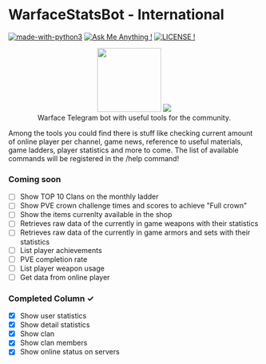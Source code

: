 # WarfaceStatsBot - International
[![made-with-python3](https://img.shields.io/badge/Made%20with-Python-1f425f.svg)](https://www.python.org/)
[![Ask Me Anything !](https://img.shields.io/badge/Ask%20me-anything-1abc9c.svg)](https://github.com/denver-code/warfacestats_bot/issues/new)
[![LICENSE !](https://img.shields.io/github/license/seanwlk/wfbot)](https://github.com/denver-code/warfacestats_bot/blob/master/LICENSE) 
<p align="center">
    <a href="https://wf.my.com"><img height="128" src="https://i.imgur.com/AB5fREI.png"></a> <a href="https://discord.com"><img src="https://telegram.org/img/t_logo.png?1"></a> <br>
    Warface Telegram bot with useful tools for the community.
</p>

Among the tools you could find there is stuff like checking
current amount of online player per channel, game news,
reference to useful materials, game ladders, player statistics
and more to come. The list of available commands will be registered in the /help command!


### Coming soon
- [ ] Show TOP 10 Clans on the monthly ladder
- [ ] Show PVE crown challenge times and scores to achieve "Full crown"
- [ ] Show the items currenlty available in the shop
- [ ] Retrieves raw data of the currently in game weapons with their statistics
- [ ] Retrieves raw data of the currently in game armors and sets with their statistics
- [ ] List player achievements
- [ ] PVE completion rate
- [ ] List player weapon usage
- [ ] Get data from online player

### Completed Column ✓
- [x] Show user statistics
- [x] Show detail statistics
- [x] Show clan
- [x] Show clan members
- [x] Show online status on servers
